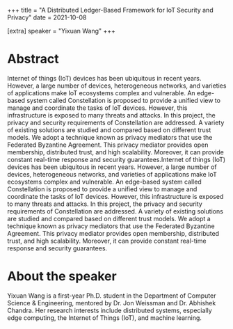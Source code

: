 +++
title = "A Distributed Ledger-Based Framework for IoT Security and Privacy"
date = 2021-10-08

[extra]
speaker = "Yixuan Wang"
+++


# Abstract
Internet of things (IoT) devices has been ubiquitous in recent years. However, a large number of devices, heterogeneous networks, and varieties of applications make IoT ecosystems complex and vulnerable. An edge-based system called Constellation is proposed to provide a unified view to manage and coordinate the tasks of IoT devices. However, this infrastructure is exposed to many threats and attacks.  In this project, the privacy and security requirements of Constellation are addressed. A variety of existing solutions are studied and compared based on different trust models. We adopt a technique known as privacy mediators that use the Federated Byzantine Agreement. This privacy mediator provides open membership, distributed trust, and high scalability. Moreover, it can provide constant real-time response and security guarantees.Internet of things (IoT) devices has been ubiquitous in recent years. However, a large number of devices, heterogeneous networks, and varieties of applications make IoT ecosystems complex and vulnerable. An edge-based system called Constellation is proposed to provide a unified view to manage and coordinate the tasks of IoT devices. However, this infrastructure is exposed to many threats and attacks.  In this project, the privacy and security requirements of Constellation are addressed. A variety of existing solutions are studied and compared based on different trust models. We adopt a technique known as privacy mediators that use the Federated Byzantine Agreement. This privacy mediator provides open membership, distributed trust, and high scalability. Moreover, it can provide constant real-time response and security guarantees.

# About the speaker
Yixuan Wang is a first-year Ph.D. student in the Department of Computer Science & Engineering, mentored by Dr. Jon Weissman and Dr. Abhishek Chandra. Her research interests include distributed systems, especially edge computing, the Internet of Things (IoT), and machine learning.

